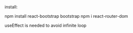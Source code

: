 install:

npm install react-bootstrap bootstrap
npm i react-router-dom

useEffect is needed to avoid infinite loop